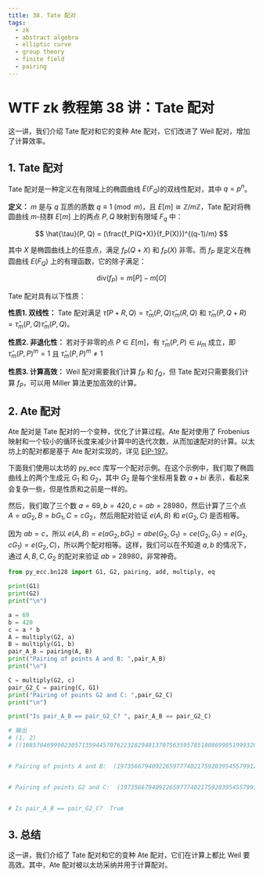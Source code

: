 ```yaml
---
title: 38. Tate 配对
tags:
  - zk
  - abstract algebra
  - elliptic curve
  - group theory
  - finite field
  - pairing
---
```


# WTF zk 教程第 38 讲：Tate 配对

这一讲，我们介绍 Tate 配对和它的变种 Ate 配对，它们改进了 Weil 配对，增加了计算效率。

## 1. Tate 配对

Tate 配对是一种定义在有限域上的椭圆曲线 $E(F_Q)$的双线性配对，其中 $q = p^n$。

**定义：** $m$ 是与 $q$ 互质的质数 $q \equiv 1 \pmod{m}$，且 $E[m] \cong \mathbb{Z}/m\mathbb{Z}$，Tate 配对将椭圆曲线 $m$-挠群 $E[m]$ 上的两点 $P, Q$ 映射到有限域 $F_q$ 中：

$$
\hat{\tau}(P, Q) = (\frac{f_P(Q+X)}{f_P(X)})^{(q-1)/m}
$$

其中 $X$ 是椭圆曲线上的任意点，满足 $f_P(Q+X)$ 和 $f_P(X)$ 非零。而 $f_P$ 是定义在椭圆曲线 $E(F_Q)$ 上的有理函数，它的除子满足：

$$
\text{div}(f_P) = m[P] - m[O]
$$

Tate 配对具有以下性质：

**性质1. 双线性：** Tate 配对满足 $\hat{\tau}(P + R, Q) = \hat{\tau}_m(P, Q) \hat{\tau}_m(R, Q)$ 和 $\hat{\tau}_m(P, Q + R) = \hat{\tau}_m(P, Q) \hat{\tau}_m(P, Q)$。

**性质2. 非退化性：** 若对于非零的点 $P \in E[m]$，有 $\hat{\tau}_m(P,P) \in \mu_m$ 成立，即 $\hat{\tau}_m(P,P) ^m = 1$ 且 $\hat{\tau}_m(P,P) ^m \neq 1$

**性质3. 计算高效：** Weil 配对需要我们计算 $f_P$ 和 $f_Q$，但 Tate 配对只需要我们计算 $f_P$，可以用 Miller 算法更加高效的计算。

## 2. Ate 配对

Ate 配对是 Tate 配对的一个变种，优化了计算过程。Ate 配对使用了 Frobenius 映射和一个较小的循环长度来减少计算中的迭代次数，从而加速配对的计算。以太坊上的配对都是基于 Ate 配对实现的，详见 [EIP-197](https://eips.ethereum.org/EIPS/eip-197)。

下面我们使用以太坊的 py_ecc 库写一个配对示例。在这个示例中，我们取了椭圆曲线上的两个生成元 $G_1$ 和 $G_2$，其中 $G_2$ 是每个坐标用复数 $a+bi$ 表示，看起来会复杂一些，但是性质和之前是一样的。

然后，我们取了三个数 $a = 69, b = 420, c = ab = 28980$，然后计算了三个点 $A= aG_2, B = bG_1, C = cG_2$，然后用配对验证 $e(A, B)$ 和 $e(G_2, C)$ 是否相等。

因为 $ab = c$，所以 $e(A, B) = e(aG_2, bG_1) =  abe(G_2, G_1) = ce(G_2, G_1) = e(G_2, cG_1) = e(G_2, C)$，所以两个配对相等。这样，我们可以在不知道 $a, b$ 的情况下，通过 $A, B, C, G_2$ 的配对来验证 $ab = 28980$，非常神奇。

```python
from py_ecc.bn128 import G1, G2, pairing, add, multiply, eq

print(G1)
print(G2)
print("\n")

a = 69
b = 420
c = a * b
A = multiply(G2, a)
B = multiply(G1, b)
pair_A_B = pairing(A, B)
print("Pairing of points A and B: ",pair_A_B)
print("\n")

C = multiply(G2, c)
pair_G2_C = pairing(C, G1)
print("Pairing of points G2 and C: ",pair_G2_C)
print("\n")

print("Is pair_A_B == pair_G2_C? ", pair_A_B == pair_G2_C)

# 输出
# (1, 2)
# ((10857046999023057135944570762232829481370756359578518086990519993285655852781, 11559732032986387107991004021392285783925812861821192530917403151452391805634), (8495653923123431417604973247489272438418190587263600148770280649306958101930, 4082367875863433681332203403145435568316851327593401208105741076214120093531))


# Pairing of points A and B:  (19735667940922659777402175920395455799125563888708961631093487249968872129612, 1976543863057094994989237517814173599120655827589866703826517845909315612857, 19686523416572620016989349096902944934819162198495809257491045534399198954254, 5826646852844954420149583478015267673527445979905768896060072350584178989060, 2064185964405234542610947637037132798744921024553195185441592358018988389207, 8341934863294343910133492936755210611939463215146220944606211376003151106114, 12807669762027938768857302676393862225355612177677457846751491105239425227277, 5741126950795831539169012545403256931813076395529913201048083937620822856065, 11074901068523180915867722424807487877141140784438044188857570704539589417315, 19327019285776193278582429402961044775129507055467003359023290900912857119476, 17306986078986604236447922180440988200852103029519452658980599808670992125088, 13188937242065601189938233945175869194113210620973903647453917247887073581439)


# Pairing of points G2 and C:  (19735667940922659777402175920395455799125563888708961631093487249968872129612, 1976543863057094994989237517814173599120655827589866703826517845909315612857, 19686523416572620016989349096902944934819162198495809257491045534399198954254, 5826646852844954420149583478015267673527445979905768896060072350584178989060, 2064185964405234542610947637037132798744921024553195185441592358018988389207, 8341934863294343910133492936755210611939463215146220944606211376003151106114, 12807669762027938768857302676393862225355612177677457846751491105239425227277, 5741126950795831539169012545403256931813076395529913201048083937620822856065, 11074901068523180915867722424807487877141140784438044188857570704539589417315, 19327019285776193278582429402961044775129507055467003359023290900912857119476, 17306986078986604236447922180440988200852103029519452658980599808670992125088, 13188937242065601189938233945175869194113210620973903647453917247887073581439)


# Is pair_A_B == pair_G2_C?  True
```

## 3. 总结

这一讲，我们介绍了 Tate 配对和它的变种 Ate 配对，它们在计算上都比 Weil 要高效。其中，Ate 配对被以太坊采纳并用于计算配对。